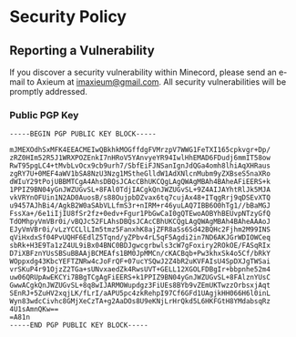 # Security Policy

## Reporting a Vulnerability

If you discover a security vulnerability within Minecord, please send an e-mail
to Axieum at imaxieum@gmail.com. All security vulnerabilities will be promptly
addressed.

### Public PGP Key

```asc
-----BEGIN PGP PUBLIC KEY BLOCK-----

mJMEXOdhSxMFK4EEACMEIwQBkhkMOGffdgFVMrzpV7WWG1FeTXI165cpkvgr+Dp/
zRZ0HIm52R5J1WRXPOZEnkI7nHRoV5YAnvyeYR94IwlHhEMAD6FDudj6mmIT58ow
RwT95pgLC4+tMvbLvOcx9cb9urh7/SbfEiFJNSanIgnJdQGa4omh8lhiAqXHRaus
zgRY7U+0MEF4aWV1bSA8NzU3Nzg1MStheGlldW1AdXNlcnMubm9yZXBseS5naXRo
dWIuY29tPojUBBMTCgA4AhsDBQsJCAcCBhUKCQgLAgQWAgMBAh4BAheAFiEERS+k
1PPIZ9BN04yGnJWZUGvSL+8FAl0TdjIACgkQnJWZUGvSL+9Z4AIJAYhtRlJk5MJA
vkVRYnOFUin1N2AD0AuosB/s88OujpbDZvax6tq7cujAx48+ITqgRrj9qDSEvXTQ
u9457AJhBi4/AgkB2W0aSAbVLLfmS3r+nIRM+r46yuLAQ7IBB6O0hTg1//bBaMGJ
FssXa+/6e1iIjIU8fSr2fz+0edv+Fgur1PbGwCaI0gQTEwoAOBYhBEUvpNTzyGfQ
TdOMhpyVmVBr0i/vBQJc52FLAhsDBQsJCAcCBhUKCQgLAgQWAgMBAh4BAheAAAoJ
EJyVmVBr0i/vLzYCCLlLIm5tmz5FanxhK8ajZFR8aSs6Sd42BQHc2Fjhm2M99INS
qViHxdxSf04PvUQHF6EdlZ5Tqnd/yZPbv4rL5qF5Agdi2in7ND6AKJGrWDIOWCeq
sbRk+H3E9Ta1zZ4UL9iBx04BNC0BDJgwcgrbwls3cW7gFoxiry2ROkOE/FASqRIx
D7iXBFznYUsSBSuBBAAjBCMEAfs1BM0JpMMCn/cKACBqb+Pw3khxSk4o5Cf/bRkY
WOppxdg43KbcYEFTZNRw4cJoFrQF+07ucYSQwJ2Z4bR2uKVFAIsU4SpDXJgTWSai
vrSKuP4r91OjzZ2TGa+sUNvxaedZk4RwsUVT+GELL12XGOLFDBgIr+bbpnhe52m4
uw06QRUpAwEKCYi7BBgTCgAgFiEERS+k1PPIZ9BN04yGnJWZUGvSL+8FAlznYUsC
GwwACgkQnJWZUGvSL+8q8wIJARMOWupdgz3FiUEs8BYb9vZEmUKTwzzOrbsxjAqt
SEnRJ+5ZuHV2xqjLK/fLrI/aAPU5pc4zkRehpI97Cf6GFd1UAgjkHH066H6l0inL
Wyn83wdcCivhc8GMjXeCzTA+g2AaDOs8U9eKNjLrHrQkd5L6HKFGtH8YMdabsqRz
4U1sAmnQKw==
=A81n
-----END PGP PUBLIC KEY BLOCK-----
```
